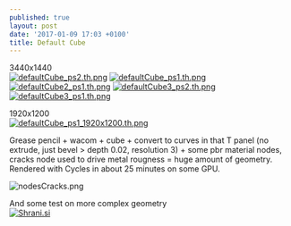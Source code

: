 ```yaml
---
published: true
layout: post
date: '2017-01-09 17:03 +0100'
title: Default Cube
---
```

3440x1440  
[![defaultCube_ps2.th.png](https://cdn.scrot.moe/images/2017/01/09/defaultCube_ps2.th.png)](https://cdn.scrot.moe/images/2017/01/09/defaultCube_ps2.png)
[![defaultCube_ps1.th.png](https://cdn.scrot.moe/images/2017/01/09/defaultCube_ps1.th.png)](https://cdn.scrot.moe/images/2017/01/09/defaultCube_ps1.png)
[![defaultCube2_ps1.th.png](https://cdn.scrot.moe/images/2017/01/10/defaultCube2_ps1.th.png)](https://cdn.scrot.moe/images/2017/01/10/defaultCube2_ps1.png)
[![defaultCube3_ps2.th.png](https://cdn.scrot.moe/images/2017/01/10/defaultCube3_ps2.th.png)](https://cdn.scrot.moe/images/2017/01/10/defaultCube3_ps2.png) 
[![defaultCube3_ps1.th.png](https://cdn.scrot.moe/images/2017/01/10/defaultCube3_ps1.th.png)](https://cdn.scrot.moe/images/2017/01/10/defaultCube3_ps1.png)

1920x1200  
[![defaultCube_ps1_1920x1200.th.png](https://cdn.scrot.moe/images/2017/01/09/defaultCube_ps1_1920x1200.th.png)](https://cdn.scrot.moe/images/2017/01/09/defaultCube_ps1_1920x1200.png)

Grease pencil + wacom + cube + convert to curves in that T panel (no extrude, just bevel > depth 0.02, resolution 3) + some pbr material nodes, cracks node used to drive metal rougness = huge amount of geometry. Rendered with Cycles in about 25 minutes on some GPU.

![nodesCracks.png]({{site.baseurl}}/media/nodesCracks.png)

And some test on more complex geometry  
<a href="http://shrani.si/f/3k/Tn/1xR6SBTg/postbangps1.png"><img src="http://shrani.si/t/3k/Tn/1xR6SBTg/postbangps1.jpg" style="border: 0px;" alt="Shrani.si"/></a>
